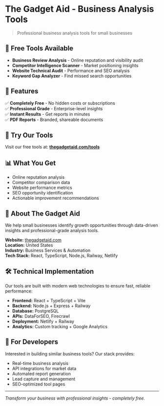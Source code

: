 # The Gadget Aid - Business Analysis Tools

> Professional business analysis tools for small businesses

## 🚀 Free Tools Available

- **Business Review Analysis** - Online reputation and visibility audit
- **Competitor Intelligence Scanner** - Market positioning insights  
- **Website Technical Audit** - Performance and SEO analysis
- **Keyword Gap Analyzer** - Find missed search opportunities

## 🎯 Features

✅ **Completely Free** - No hidden costs or subscriptions  
✅ **Professional Grade** - Enterprise-level insights  
✅ **Instant Results** - Get reports in minutes  
✅ **PDF Reports** - Branded, shareable documents  

## 🔗 Try Our Tools

Visit our free tools at: **[thegadgetaid.com/tools](https://thegadgetaid.com/tools)**

## 📊 What You Get

- Online reputation analysis
- Competitor comparison data
- Website performance metrics
- SEO opportunity identification
- Actionable improvement recommendations

## 🏢 About The Gadget Aid

We help small businesses identify growth opportunities through data-driven insights and professional-grade analysis tools.

**Website:** [thegadgetaid.com](https://thegadgetaid.com)  
**Location:** United States  
**Industry:** Business Services & Automation  
**Tech Stack:** React, TypeScript, Node.js, Railway, Netlify

## 🛠 Technical Implementation

Our tools are built with modern web technologies to ensure fast, reliable performance:

- **Frontend:** React + TypeScript + Vite
- **Backend:** Node.js + Express + Railway
- **Database:** PostgreSQL
- **APIs:** DataForSEO, Firecrawl
- **Deployment:** Netlify + Railway
- **Analytics:** Custom tracking + Google Analytics

## 🚀 For Developers

Interested in building similar business tools? Our stack provides:
- Real-time business analysis
- API integrations for market data
- Automated report generation
- Lead capture and management
- SEO-optimized tool pages

---

*Transform your business with professional insights - completely free.*
